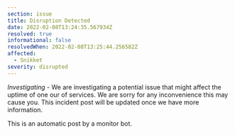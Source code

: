 ```yaml
---
section: issue
title: Disruption Detected
date: 2022-02-08T13:24:35.567934Z
resolved: true
informational: false
resolvedWhen: 2022-02-08T13:25:44.256582Z
affected:
  - Snikket
severity: disrupted
---
```

*Investigating* - We are investigating a potential issue that might affect the uptime of one our of services. We are sorry for any inconvenience this may cause you. This incident post will be updated once we have more information.

This is an automatic post by a monitor bot.
        
